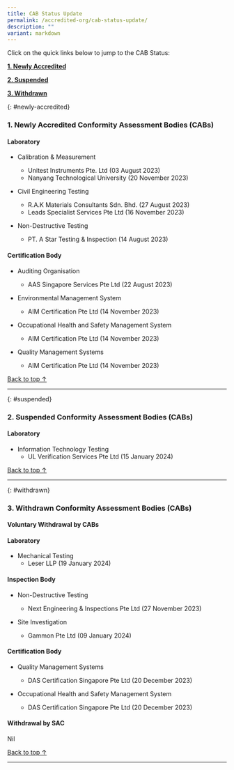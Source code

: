 ```yaml
---
title: CAB Status Update
permalink: /accredited-org/cab-status-update/
description: ""
variant: markdown
---
```

Click on the quick links below to jump to the CAB Status:

**[1. Newly Accredited](#newly-accredited)**

**[2. Suspended](#suspended)**

**[3. Withdrawn](#withdrawn)**




{: #newly-accredited}
### 1. Newly Accredited Conformity Assessment Bodies (CABs) 
   

#### Laboratory

* Calibration & Measurement
  * Unitest Instruments Pte. Ltd (03 August 2023)
  * Nanyang Technological University (20 November 2023) 

* Civil Engineering Testing
  * R.A.K Materials Consultants Sdn. Bhd. (27 August 2023)
  * Leads Specialist Services Pte Ltd (16 November 2023)

* Non-Destructive Testing
  * PT. A Star Testing & Inspection (14 August 2023)


#### Certification Body

* Auditing Organisation
  * AAS Singapore Services Pte Ltd (22 August 2023)

* Environmental Management System
  * AIM Certification Pte Ltd (14 November 2023)

* Occupational Health and Safety Management System
  * AIM Certification Pte Ltd (14 November 2023)

* Quality Management Systems
  * AIM Certification Pte Ltd (14 November 2023)


[Back to top ↑](#top)

---

{: #suspended}
### 2. Suspended Conformity Assessment Bodies (CABs)



#### Laboratory

* Information Technology Testing
   * UL Verification Services Pte Ltd (15 January 2024)

  
 

[Back to top ↑](#top)

---

{: #withdrawn}
### 3. Withdrawn Conformity Assessment Bodies (CABs)


#### **Voluntary Withdrawal by CABs**



#### Laboratory

* Mechanical Testing
  *  Leser LLP (19 January 2024)


#### Inspection Body

* Non-Destructive Testing
  * Next Engineering & Inspections Pte Ltd (27 November 2023)

* Site Investigation
  *  Gammon Pte Ltd (09 January 2024)


#### Certification Body

* Quality Management Systems
  * DAS Certification Singapore Pte Ltd (20 December 2023)

* Occupational Health and Safety Management System
  * DAS Certification Singapore Pte Ltd (20 December 2023)


#### **Withdrawal by SAC**

Nil



[Back to top ↑](#top)



---